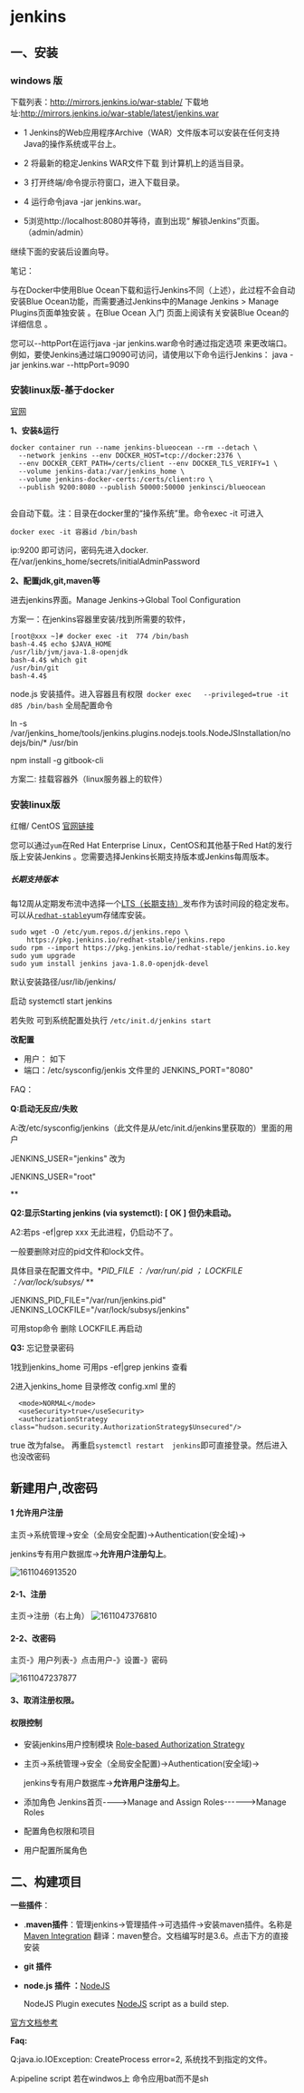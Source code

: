# jenkins

## 一、安装 

### windows 版

下载列表：http://mirrors.jenkins.io/war-stable/
下载地址:http://mirrors.jenkins.io/war-stable/latest/jenkins.war


* 1 Jenkins的Web应用程序Archive（WAR）文件版本可以安装在任何支持Java的操作系统或平台上。


* 2 将最新的稳定Jenkins WAR文件下载 到计算机上的适当目录。

* 3 打开终端/命令提示符窗口，进入下载目录。

* 4 运行命令java -jar jenkins.war。

* 5浏览http://localhost:8080并等待，直到出现“ 解锁Jenkins”页面。（admin/admin）

继续下面的安装后设置向导。



笔记：

与在Docker中使用Blue Ocean下载和运行Jenkins不同（上述），此过程不会自动安装Blue Ocean功能，而需要通过Jenkins中的Manage Jenkins > Manage Plugins页面单独安装 。在Blue Ocean 入门 页面上阅读有关安装Blue Ocean的详细信息 。

您可以--httpPort在运行java -jar jenkins.war命令时通过指定选项 来更改端口。例如，要使Jenkins通过端口9090可访问，请使用以下命令运行Jenkins：
java -jar jenkins.war --httpPort=9090

### 安装linux版-基于docker

[官网](https://www.jenkins.io/doc/book/installing/)

**1、安装&运行**

```
docker container run --name jenkins-blueocean --rm --detach \
  --network jenkins --env DOCKER_HOST=tcp://docker:2376 \
  --env DOCKER_CERT_PATH=/certs/client --env DOCKER_TLS_VERIFY=1 \
  --volume jenkins-data:/var/jenkins_home \
  --volume jenkins-docker-certs:/certs/client:ro \
  --publish 9200:8080 --publish 50000:50000 jenkinsci/blueocean
 
```

会自动下载。注：目录在docker里的“操作系统”里。命令exec -it 可进入

```
docker exec -it 容器id /bin/bash
```

ip:9200 即可访问，密码先进入docker.在/var/jenkins_home/secrets/initialAdminPassword

**2、配置jdk,git,maven等**

进去jenkins界面。Manage Jenkins->Global Tool Configuration

方案一：在jenkins容器里安装/找到所需要的软件，

```
[root@xxx ~]# docker exec -it  774 /bin/bash
bash-4.4$ echo $JAVA_HOME
/usr/lib/jvm/java-1.8-openjdk
bash-4.4$ which git
/usr/bin/git
bash-4.4$ 
```

node.js  安装插件。进入容器且有权限``` docker exec   --privileged=true -it d85 /bin/bash``` 全局配置命令

ln -s  /var/jenkins_home/tools/jenkins.plugins.nodejs.tools.NodeJSInstallation/nodejs/bin/*  /usr/bin

npm install -g gitbook-cli







方案二: 挂载容器外（linux服务器上的软件）



### 安装linux版

红帽/ CentOS   [官网链接](https://www.jenkins.io/doc/book/installing/#red-hat-centos)

您可以通过`yum`在Red Hat Enterprise Linux，CentOS和其他基于Red Hat的发行版上安装Jenkins 。您需要选择Jenkins长期支持版本或Jenkins每周版本。

##### 长期支持版本

每12周从定期发布流中选择一个[LTS（长期支持）](https://www.jenkins.io/download/lts/)发布作为该时间段的稳定发布。可以从[`redhat-stable`](https://pkg.jenkins.io/redhat-stable/)yum存储库安装。

```
sudo wget -O /etc/yum.repos.d/jenkins.repo \
    https://pkg.jenkins.io/redhat-stable/jenkins.repo
sudo rpm --import https://pkg.jenkins.io/redhat-stable/jenkins.io.key
sudo yum upgrade
sudo yum install jenkins java-1.8.0-openjdk-devel
```

默认安装路径/usr/lib/jenkins/

启动 systemctl start jenkins

若失败 可到系统配置处执行  ```/etc/init.d/jenkins start```

**改配置**

* 用户： 如下
* 端口：/etc/sysconfig/jenkis 文件里的 JENKINS_PORT="8080" 

FAQ：



**Q:启动无反应/失败**

A:改/etc/sysconfig/jenkins（此文件是从/etc/init.d/jenkins里获取的）里面的用户

 JENKINS_USER="jenkins" 改为

 JENKINS_USER="root"

 ** 



**Q2:显示Starting jenkins (via systemctl):                          [  OK  ]  但仍未启动。**

 A2:若ps -ef|grep xxx 无此进程，仍启动不了。

一般要删除对应的pid文件和lock文件。

具体目录在配置文件中。**PID_FILE ： /var/run/*.pid*    ； LOCKFILE ：/var/lock/subsys/*  **

JENKINS_PID_FILE="/var/run/jenkins.pid"
JENKINS_LOCKFILE="/var/lock/subsys/jenkins"

可用stop命令 删除 LOCKFILE.再启动



**Q3:** 忘记登录密码

1找到jenkins_home 可用ps -ef|grep jenkins 查看

2进入jenkins_home 目录修改 config.xml 里的

```
  <mode>NORMAL</mode>
  <useSecurity>true</useSecurity>
  <authorizationStrategy class="hudson.security.AuthorizationStrategy$Unsecured"/>
```

true 改为false。 再重启```systemctl restart  jenkins```即可直接登录。然后进入也没改密码



## 新建用户,改密码

#### 1 允许用户注册

主页->系统管理->安全（全局安全配置)->Authentication(安全域)->

jenkins专有用户数据库->**允许用户注册勾上**。



![1611046913520](E:\GITBOOK\book1\Chapter7\assets\1611046913520.png)



#### 2-1、注册

主页->注册（右上角）
![1611047376810](E:\GITBOOK\book1\Chapter7\assets\1611047376810.png)

#### 2-2、改密码

主页-》用户列表-》点击用户-》设置-》密码

![1611047237877](E:\GITBOOK\book1\Chapter7\assets\1611047237877.png)

#### 3、取消注册权限。





#### 权限控制

* 安装jenkins用户控制模块 [Role-based Authorization Strategy](https://github.com/jenkinsci/role-strategy-plugin)

* 主页->系统管理->安全（全局安全配置)->Authentication(安全域)->

  jenkins专有用户数据库->**允许用户注册勾上**。

* 添加角色  Jenkins首页---->Manage and Assign Roles------>Manage Roles

* 配置角色权限和项目

* 用户配置所属角色

  



## 二、构建项目

**一些插件**：

* .**maven插件**：管理jenkins->管理插件->可选插件->安装maven插件。名称是[Maven Integration](https://plugins.jenkins.io/maven-plugin)  翻译：maven整合。文档编写时是3.6。点击下方的直接安装

* **git 插件**

* **node.js 插件 ：**[NodeJS](https://plugins.jenkins.io/nodejs)

  NodeJS Plugin executes [NodeJS](http://nodejs.org/) script as a build step.

[官方文档参考](https://github.com/jenkinsci/pipeline-plugin/blob/master/TUTORIAL.md#understanding-flow-scripts)



**Faq:**

Q:java.io.IOException: CreateProcess error=2, 系统找不到指定的文件。

A:pipeline script 若在windwos上 命令应用bat而不是sh

